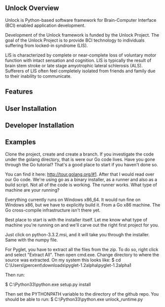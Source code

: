 Unlock Overview
----------------

Unlock is Python-based software framework for Brain-Computer Interface (BCI) enabled application development.

Development of the Unlock framework is funded by the Unlock Project.  The goal of the Unlock Project 
is to provide BCI technology to individuals suffering from locked-in syndrome (LIS).  

LIS is characterized by complete or near-complete loss of voluntary motor function with 
intact sensation and cognition.  LIS is typically the result of brain stem stroke or late 
stage amyotrophic lateral schlerosis (ALS).  Sufferers of LIS often feel completely 
isolated from friends and family due to their inability to communicate.

Features
-----------

User Installation
------------------

Developer Installation
------------------------

Examples
----------

Clone the project, create and create a branch.  If you investigate the code under the golang directory, that is were our Go code lives.  Have you gone through the Go tutorial?  That's a good place to start if you haven't done so.

You can find it here: http://tour.golang.org/#1.  After that I would read over our Go code.  We're using go as a binary installer, as a runner and also as a build script.  Not all of the code is working.  The runner works.  What type of machine are your running?

Everything currently runs on Windows x86_64.  It would run fine on Windows x86, but we have to explicitly build it.  From a Go x86 machine.  The Go cross-compile infrastructure isn't there yet. 

Best place to start is with the installer itself.  Let me know what type of machine you're running on and we'll carve out the right first project for you.

Just click on python-3.3.2.msi, and it will take you through the installer.  Same with the numpy file.

For Pyglet, you have to extract all the files from the zip.  To do so, right click and select "Extract All".  Then open cmd.exe.  Change directory to where the source was extracted.  On my system this looks like:
$ cd C:\Users\jpercent\downloads\pyglet-1.2alpha\pyglet-1.2alpha1

Then run:

$ C:\Python33\python.exe setup.py install

Then set the PYTHONPATH variable to the directory of the github repo.  You should be able to run:
$ C:\Python33\python.exe unlock_runtime.py 